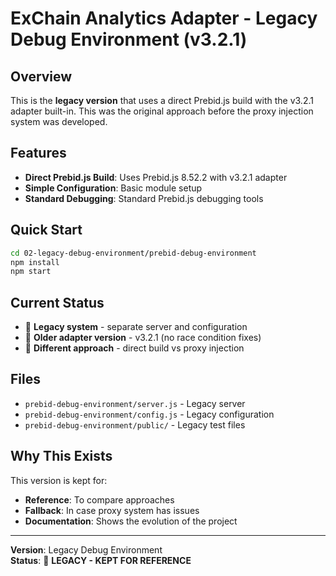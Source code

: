 # ExChain Analytics Adapter - Legacy Debug Environment (v3.2.1)

## Overview

This is the **legacy version** that uses a direct Prebid.js build with the v3.2.1 adapter built-in. This was the original approach before the proxy injection system was developed.

## Features

- **Direct Prebid.js Build**: Uses Prebid.js 8.52.2 with v3.2.1 adapter
- **Simple Configuration**: Basic module setup
- **Standard Debugging**: Standard Prebid.js debugging tools

## Quick Start

```bash
cd 02-legacy-debug-environment/prebid-debug-environment
npm install
npm start
```

## Current Status

- 🔄 **Legacy system** - separate server and configuration
- 🔄 **Older adapter version** - v3.2.1 (no race condition fixes)
- 🔄 **Different approach** - direct build vs proxy injection

## Files

- `prebid-debug-environment/server.js` - Legacy server
- `prebid-debug-environment/config.js` - Legacy configuration
- `prebid-debug-environment/public/` - Legacy test files

## Why This Exists

This version is kept for:
- **Reference**: To compare approaches
- **Fallback**: In case proxy system has issues
- **Documentation**: Shows the evolution of the project

---

**Version**: Legacy Debug Environment  
**Status**: 🔄 **LEGACY - KEPT FOR REFERENCE** 